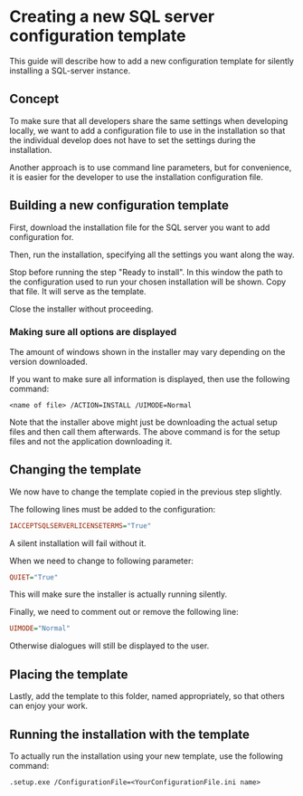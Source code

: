 # Creating a new SQL server configuration template

This guide will describe how to add a new configuration template for silently installing a SQL-server instance.

## Concept

To make sure that all developers share the same settings when developing locally, we want to add a configuration file to use in the installation so that the individual develop does not have to set the settings during the installation.

Another approach is to use command line parameters, but for convenience, it is easier for the developer to use the installation configuration file.

## Building a new configuration template

First, download the installation file for the SQL server you want to add configuration for.

Then, run the installation, specifying all the settings you want along the way.

Stop before running the step "Ready to install". In this window the path to the configuration used to run your chosen installation will be shown. Copy that file. It will serve as the template.

Close the installer without proceeding.

### Making sure all options are displayed

The amount of windows shown in the installer may vary depending on the version downloaded.

If you want to make sure all information is displayed, then use the following command:

```Prompt
<name of file> /ACTION=INSTALL /UIMODE=Normal 
```

Note that the installer above might just be downloading the actual setup files and then call them afterwards. The above command is for the setup files and not the application downloading it.

## Changing the template

We now have to change the template copied in the previous step slightly.

The following lines must be added to the configuration:

```Ini
IACCEPTSQLSERVERLICENSETERMS="True"
```

A silent installation will fail without it.

When we need to change to following parameter:

```Ini
QUIET="True"
```

This will make sure the installer is actually running silently.

Finally, we need to comment out or remove the following line:

```Ini
UIMODE="Normal"
```

Otherwise dialogues will still be displayed to the user.

## Placing the template

Lastly, add the template to this folder, named appropriately, so that others can enjoy your work.

## Running the installation with the template

To actually run the installation using your new template, use the following command:

```Prompt
.setup.exe /ConfigurationFile=<YourConfigurationFile.ini name>
```
